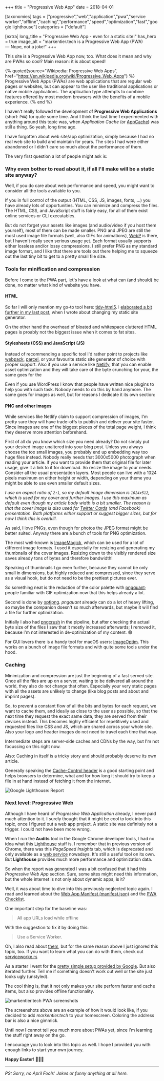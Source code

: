 +++
title = "Progressive Web App"
date = 2018-04-01

[taxonomies]
tags = ["progressive","web","application","pwa","service worker","offline","caching","performance","speed","optimization","fast","google lighthouse"]
categories = ["default"]

[extra]
long_title = "Progressive Web App - even for a static site!"
has_hero = true
image_alt = "markentier.tech is a Progressive Web App (PWA) — Nope, not a joke!"
+++

This site is a Progressive Web App now, too. What does it mean and why are PWAs so cool? Main reason: it is about speed!

<!-- more -->

{% quoted(source="Wikipedia: Progressive Web Apps", href="https://en.wikipedia.org/wiki/Progressive_Web_Apps") %}
Progressive Web Apps (PWAs) are web applications that are regular web pages or websites, but can appear to the user like traditional applications or native mobile applications. The application type attempts to combine features offered by most modern browsers with the benefits of a mobile experience.
{% end %}

I haven't really followed the development of **Progressive Web Applications** (short: `PWA`) for quite some time. And I think the last time I experimented with anything around this topic was, when _Application Cache_ (or [AppCache][appcache]) was still a thing. So yeah, long time ago.

I have forgotten about web site/app optimization, simply because I had no real web site to build and maintain for years. The sites I had were either abandoned or I didn't care so much about the performance of them.

The very first question a lot of people might ask is:

### Why even bother to read about it, if all I'll make will be a static site anyway?

Well, if you do care about web performance and speed, you might want to consider all the tools available to you.

If you in full control of the output (HTML, CSS, JS, images, fonts, ...) you have already lots of opportunities.
You can minimize and compress the files. The HTML, CSS, and JavaScript stuff is fairly easy, for all of them exist online services or CLI executables.

But do not forget your assets like images (and audio/video if you host them yourself), most of them can be made smaller. PNG and JPEG are still the most used image file formats (well, also GIFs for animations), [WebP][webp] is there, but I haven't really seen serious usage yet. Each format usually supports either lossless and/or lossy compressions. I still prefer PNG as my standard image format, and I like that there are tools out there helping me to squeeze out the last tiny bit to get to a pretty small file size.

### Tools for minification and compression

Before I come to the PWA part, let's have a look at what can (and should) be done, no matter what kind of website you have.

#### HTML

So far I will only mention my go-to tool here: [tidy-html5][tidy]. I [elaborated a bit further in my last post][tidy-post], when I wrote about changing my static site generator.

On the other hand the overhead of bloated and whitespace cluttered HTML pages is proably not the biggest issue when it comes to fat sites.

#### Stylesheets (CSS) and JavaScript (JS)

Instead of recommending a specific tool I'd rather point to projects like [webpack][webpack], [parcel][parcel], or your favourite static site generator of choice with proper support. Also if you use a service like [Netlify][netlify], that you can enable asset optimization and they will take care of the byte crunching for your, the same goes for the

Even if you use WordPress I know that people have written nice plugins to help you with such task. Nobody needs to do this by hand anymore.
The same goes for images as well, but for reasons I dedicate it its own section:

#### PNG and other images

While services like Netlify claim to support compression of images, I'm pretty sure they will have trade-offs to publish and deliver your site faster.
Since images are one of the biggest pieces of the total page weight, I think they deserve more attention beforehand.

First of all do you know which size you need already? Do not simply put your desired image unaltered into your blog post. Unless you always choose the too small images, you probably end up embedding way too huge files instead. Nobody really needs that 3000x5000 photograph when reading your article. If you want to provide them that original file for later usage, give it a link to it for download. So resize the image to your needs. Consider all the usual presentation layers. Most people can live with a 1024 pixels maximum on either height or width, depending on your theme you might be able to use even smaller default sizes.

_I use an aspect ratio of `2:1`, so my default image dimension is `1024x512`, which is used for my cover and further images. I use this maximum as default even though my article body width is a bit smaller. The reason is that the cover image is also used for [Twitter Cards][twitter-cards] (and Facebook) presentation. Both platforms either support or suggest bigger sizes, but for now I think this is overkill._

As said, I love PNGs, even though for photos the JPEG format might be better suited.
Anyway there are a bunch of tools for PNG optimization.

The most well-known is [ImageMagick][imagemagick], which can be used for a lot of different image formats. I used it especially for resizing and generating my thumbnails of the cover images. Resizing down to the visibly rendered size saves already tons of bytes and therefore bandwidth!

Speaking of thumbnails I go even further, because they cannot be only small in dimensions, but highly reduced and compressed, since they serve as a visual hook, but do not need to be the prettiest pictures ever.

So something neat is the reduction of the color palette with [pngquant][pngquant]; people familiar with GIF optimization now that this helps already a lot.

Second is done by [optipng][optipng]. *pngquant* already can do a lot of heavy lifting, so maybe the companion doesn't so much afterwards, but maybe it will find a file for further optimization.

Initially I also had [pngcrush][pngcrush] in the pipeline, but after checking the actual byte size of the files I saw that it mostly increased afterwards; I removed it, because I'm not interested in de-optimization of my content. 😅

For GUI lovers there is a handy tool for macOS users: [ImageOptim][imageoptim]. This works on a bunch of image file formats and with quite some tools under the hood.

### Caching

Minimization and compression are just the beginning of a fast served site. Once all the files are up on a server, waiting to be delivered all around the world, they also do not change that often. Especially your very static pages with all the assets are unlikely to change (like blog posts and about and imprint pages).

So, to prevent a constant flow of all the bits and bytes for each request, we want to cache them, and ideally as close to the user as possible, so that the next time they request the exact same data, they are served from their devices instead. This becomes highly efficient for repetitively used and requested files like CSS and JS, which are shared across your whole site. Also your logo and header images do not need to travel each time that way.

Intermediate steps are server-side caches and CDNs by the way, but I'm not focussing on this right now.

Also: Caching in itself is a tricky story and should probably deserve its own article.

Generally speaking the [Cache-Control header][cache-control] is a good starting point and helps browsers to determine, what and for how long it should try to keep a file in at hand instead of fetching it from the internet.

![Google Lighthouse: Report](./google-lighthouse-report.png)

### Next level: Progressive Web

Although I have heard of _Progressive Web Application_ already, I never paid much attention to it. I surely thought that it might be cool to look into this topic, once I figured out a web app project. A static site was definitely not a trigger. I could not have been more wrong.

When I run the **Audits** tool in the Google Chrome developer tools, I had no idea what this [Lighthouse][google-lighthouse] stuff is. I remember that in previous version of Chrome, there was this _PageSpeed Insights_ tab, which is deprecated and only available as a [web service][pagespeed] nowadays. It's still a useful tool on its own. But **Lighthouse** provides much more performance and optimization data.

So when the report was generated I was a bit confused that it had this _Progressive Web App_ section. Sure, some sites might need this information, but the whole internet is not only about dynamic apps, is it?

Well, it was about time to dive into this previously neglected topic again. I read and learned about the [Web App Manifest (manifest.json)][web-app-manifest] and the [PWA Checklist][pwa-checklist].

One important step for the baseline was:

> All app URLs load while offline

With the suggestion to fix it by doing this:

> Use a Service Worker.

Oh, I also read about [them][service-worker], but for the same reason above I just ignored this topic, too. If you want to learn what you can do with them, check out [serviceworke.rs][sw.rs]

As a starter I went for the [pretty simple setup provided by Google][sw-js]. But also iterated further. Tell me if something doesn't work out well or the site just looks ugly (unstyled).

The cool thing is, that it not only makes your site perform faster and cache items, but also provides offline functionality.

![markentier.tech PWA screenshots](./app-screens.png)

The screenshots above are an example of how it would look like, if you decided to add _markentier.tech_ to your homescreen.
Coloring the address bar is also a nice gimmick.

Until now I cannot tell you much more about PWAs yet, since I'm learning the stuff right away on the go.

I encourage you to look into this topic as well. I hope I provided you with enough links to start your own journey.

**Happy Easter! 🗿🥚🐰**

---

_PS: Sorry, no April Fools' Jokes or funny anything at all here._

[appcache]: https://www.html5rocks.com/en/tutorials/appcache/beginner/
[cache-control]: https://developer.mozilla.org/de/docs/Web/HTTP/Headers/Cache-Control
[google-lighthouse]: https://developers.google.com/web/tools/lighthouse/
[imagemagick]: http://www.imagemagick.org/
[imageoptim]: https://imageoptim.com/mac
[netlify]: https://www.netlify.com/
[optipng]: http://optipng.sourceforge.net/
[pagespeed]: https://developers.google.com/speed/pagespeed/insights/
[parcel]: https://parceljs.org/
[pngcrush]: https://pmt.sourceforge.io/pngcrush/
[pngquant]: https://pngquant.org/
[pwa-checklist]: https://developers.google.com/web/progressive-web-apps/checklist
[service-worker]: https://developer.mozilla.org/en-US/docs/Web/API/Service_Worker_API
[sw-js]: https://github.com/GoogleChromeLabs/airhorn/blob/master/app/sw.js
[sw.rs]: https://serviceworke.rs/
[tidy-post]: /posts/2018/03/from-cobalt-to-gutenberg/#tidy-html5
[tidy]: http://www.html-tidy.org/
[twitter-cards]: https://developer.twitter.com/en/docs/tweets/optimize-with-cards/overview/abouts-cards
[web-app-manifest]: https://developer.mozilla.org/de/docs/Web/Manifest
[webp]: https://developers.google.com/speed/webp/
[webpack]: https://webpack.js.org/
[wp-pwa]: https://en.wikipedia.org/wiki/Progressive_Web_Apps
